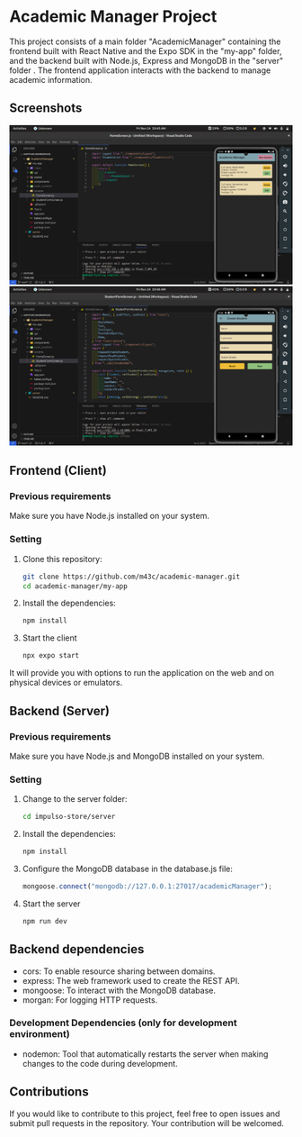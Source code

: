 # Academic Manager Project

This project consists of a main folder "AcademicManager" containing the frontend built with React Native and the Expo SDK in the "my-app" folder, and the backend built with Node.js, Express and MongoDB in the "server" folder . The frontend application interacts with the backend to manage academic information.

## Screenshots

![Home Screen](https://github.com/m43c/academic-manager/blob/main/my-app/assets/screenshots/home-screen.png?raw=true)
![Student Form Screen](https://github.com/m43c/academic-manager/blob/main/my-app/assets/screenshots/student-form-screen.png?raw=true)

## Frontend (Client)

### Previous requirements

Make sure you have Node.js installed on your system.

### Setting

1. Clone this repository:
   ```bash
   git clone https://github.com/m43c/academic-manager.git
   cd academic-manager/my-app
   ```
2. Install the dependencies:

   ```bash
   npm install
   ```

3. Start the client
   ```bash
   npx expo start
   ```

It will provide you with options to run the application on the web and on physical devices or emulators.

## Backend (Server)

### Previous requirements

Make sure you have Node.js and MongoDB installed on your system.

### Setting

1. Change to the server folder:
   ```bash
   cd impulso-store/server
   ```
2. Install the dependencies:
   ```bash
   npm install
   ```
3. Configure the MongoDB database in the database.js file:
   ```javascript
   mongoose.connect("mongodb://127.0.0.1:27017/academicManager");
   ```
4. Start the server
   ```bash
   npm run dev
   ```

## Backend dependencies

- cors: To enable resource sharing between domains.
- express: The web framework used to create the REST API.
- mongoose: To interact with the MongoDB database.
- morgan: For logging HTTP requests.

### Development Dependencies (only for development environment)

- nodemon: Tool that automatically restarts the server when making changes to the code during development.

## Contributions

If you would like to contribute to this project, feel free to open issues and submit pull requests in the repository. Your contribution will be welcomed.
